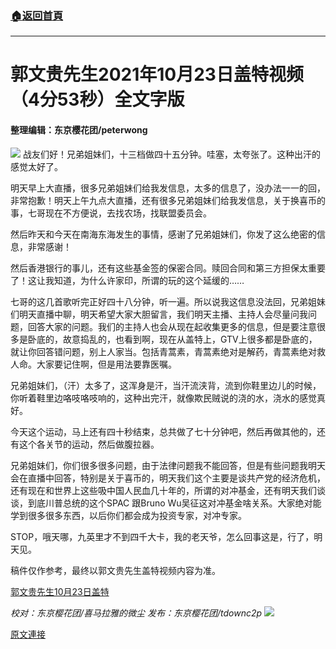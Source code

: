 ###  [:house:返回首頁](https://github.com/ourhimalayas/txt)
---

# 郭文贵先生2021年10月23日盖特视频（4分53秒）全文字版
#### 整理编辑：东京樱花团/peterwong
![](https://assets.gnews.org/wp-content/uploads/2021/10/Snipaste_2021-10-24_09-32-04.png)
战友们好！兄弟姐妹们，十三档做四十五分钟。哇塞，太夸张了。这种出汗的感觉太好了。

明天早上大直播，很多兄弟姐妹们给我发信息，太多的信息了，没办法一一的回，非常抱歉！明天上午九点大直播，还有很多兄弟姐妹们给我发信息，关于换喜币的事，七哥现在不方便说，去找农场，找联盟委员会。

然后昨天和今天在南海东海发生的事情，感谢了兄弟姐妹们，你发了这么绝密的信息，非常感谢！

然后香港银行的事儿，还有这些基金签的保密合同。赎回合同和第三方担保太重要了！这让我知道，为什么许家印，所谓的玩的这个延缓的……

七哥的这几首歌听完正好四十八分钟，听一遍。所以说我这信息没法回，兄弟姐妹们明天直播中聊，明天希望大家大胆留言，我们明天主播、主持人会尽量问我问题，回答大家的问题。我们的主持人也会从现在起收集更多的信息，但是要注意很多是卧底的，故意捣乱的，也看到啊，现在从盖特上，GTV上很多都是卧底的，就让你回答错问题，别上人家当。包括青蒿素，青蒿素绝对是解药，青蒿素绝对救人命。大家要记住啊，但是用法要靠医嘱。

兄弟姐妹们，（汗）太多了，这浑身是汗，当汗流浃背，流到你鞋里边儿的时候，你听着鞋里边咯吱咯吱响的，这种出完汗，就像欺民贼说的浇的水，浇水的感觉真好。

今天这个运动，马上还有四十秒结束，总共做了七十分钟吧，然后再做其他的，还有这个各关节的运动，然后做腹拉器。

兄弟姐妹们，你们很多很多问题，由于法律问题我不能回答，但是有些问题我明天会在直播中回答，特别是关于喜币的，明天我们这个主要是谈共产党的经济危机，还有现在和世界上这些吸中国人民血几十年的，所谓的对冲基金，还有明天我们谈谈，到底川普总统的这个SPAC 跟Bruno Wu吴征这对冲基金啥关系。大家绝对能学到很多很多东西，以后你们都会成为投资专家，对冲专家。

STOP，哦天哪，九英里才不到四千大卡，我的老天爷，怎么回事这是，行了，明天见。

稿件仅作参考，最终以郭文贵先生盖特视频内容为准。

[郭文贵先生10月23日盖特](https://gettr.com/post/pezll0b96f)

*校对：东京樱花团/喜马拉雅的微尘
发布：东京樱花团/tdownc2p*
![](https://assets.gnews.org/wp-content/uploads/2021/08/image0-1-36.jpg)

[原文連接](https://gnews.org/zh-hans/1613685/)